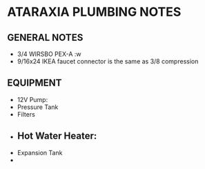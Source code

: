 # ATARAXIA PLUMBING NOTES

## GENERAL NOTES

- 3/4 WIRSBO PEX-A :w
- 9/16x24 IKEA faucet connector is the same as 3/8 compression 

## EQUIPMENT 

- 12V Pump:
- Pressure Tank
- Filters
- Hot Water Heater:
    -  
- Expansion Tank
- 
  
